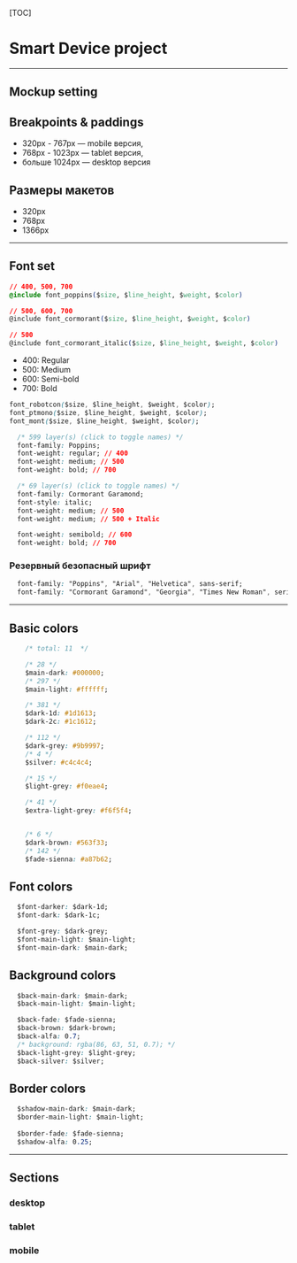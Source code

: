 [TOC]

# Smart Device project

* * *

## Mockup setting

## Breakpoints & paddings

- 320px - 767px — mobile версия,
- 768px - 1023px — tablet версия,
- больше 1024px — desktop версия

## Размеры макетов

- 320px
- 768px
- 1366px

* * *

## Font set

```css
// 400, 500, 700
@include font_poppins($size, $line_height, $weight, $color) 

// 500, 600, 700
@include font_cormorant($size, $line_height, $weight, $color) 

// 500
@include font_cormorant_italic($size, $line_height, $weight, $color) 
```

- 400:  Regular
- 500:  Medium
- 600:  Semi-bold
- 700:  Bold

```css
font_robotcon($size, $line_height, $weight, $color);
font_ptmono($size, $line_height, $weight, $color);
font_mont($size, $line_height, $weight, $color);
```

```css
  /* 599 layer(s) (click to toggle names) */
  font-family: Poppins;
  font-weight: regular; // 400
  font-weight: medium; // 500
  font-weight: bold; // 700
```

```css
  /* 69 layer(s) (click to toggle names) */
  font-family: Cormorant Garamond;
  font-style: italic; 
  font-weight: medium; // 500
  font-weight: medium; // 500 + Italic

  font-weight: semibold; // 600
  font-weight: bold; // 700
```

### Резервный безопасный шрифт

```css
  font-family: "Poppins", "Arial", "Helvetica", sans-serif;
  font-family: "Cormorant Garamond", "Georgia", "Times New Roman", serif;
```

* * *

## Basic colors

```css
    /* total: 11  */

    /* 28 */
    $main-dark: #000000;
    /* 297 */
    $main-light: #ffffff;

    /* 381 */
    $dark-1d: #1d1613;
    $dark-2c: #1c1612;

    /* 112 */
    $dark-grey: #9b9997;
    /* 4 */
    $silver: #c4c4c4;

    /* 15 */
    $light-grey: #f0eae4;

    /* 41 */
    $extra-light-grey: #f6f5f4;


    /* 6 */
    $dark-brown: #563f33;
    /* 142 */
    $fade-sienna: #a87b62;
```

## Font colors

```css
  $font-darker: $dark-1d;
  $font-dark: $dark-1c;

  $font-grey: $dark-grey;
  $font-main-light: $main-light;
  $font-main-dark: $main-dark;
```

## Background colors

```css
  $back-main-dark: $main-dark;
  $back-main-light: $main-light;

  $back-fade: $fade-sienna;
  $back-brown: $dark-brown;
  $back-alfa: 0.7;
  /* background: rgba(86, 63, 51, 0.7); */
  $back-light-grey: $light-grey;
  $back-silver: $silver;
```

## Border colors

```css
  $shadow-main-dark: $main-dark;
  $border-main-light: $main-light;
  
  $border-fade: $fade-sienna;
  $shadow-alfa: 0.25;
```

* * *

## Sections

### desktop

### tablet

### mobile

